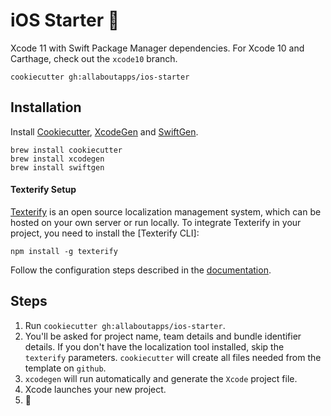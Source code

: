 # iOS Starter 📱

Xcode 11 with Swift Package Manager dependencies.
For Xcode 10 and Carthage, check out the `xcode10` branch.

`cookiecutter gh:allaboutapps/ios-starter`

## Installation

Install [Cookiecutter](https://cookiecutter.readthedocs.io/en/latest/installation.html), [XcodeGen](https://github.com/yonaskolb/XcodeGen#installing) and [SwiftGen](https://github.com/SwiftGen/SwiftGen#installation).

```
brew install cookiecutter
brew install xcodegen
brew install swiftgen
```

#### Texterify Setup

[Texterify](https://github.com/chrztoph/texterify) is an open source localization management system, which can be hosted on your own server or run locally.
To integrate Texterify in your project, you need to install the [Texterify CLI]:

```
npm install -g texterify
```

Follow the configuration steps described in the [documentation](https://github.com/chrztoph/texterify-cli#configuration).

## Steps

1. Run `cookiecutter gh:allaboutapps/ios-starter`.
2. You'll be asked for project name, team details and bundle identifier details. If you don't have the localization tool installed, skip the `texterify` parameters. `cookiecutter` will create all files needed from the template on `github`.
3. `xcodegen` will run automatically and generate the `Xcode` project file.
4. Xcode launches your new project.
5. 🚀
